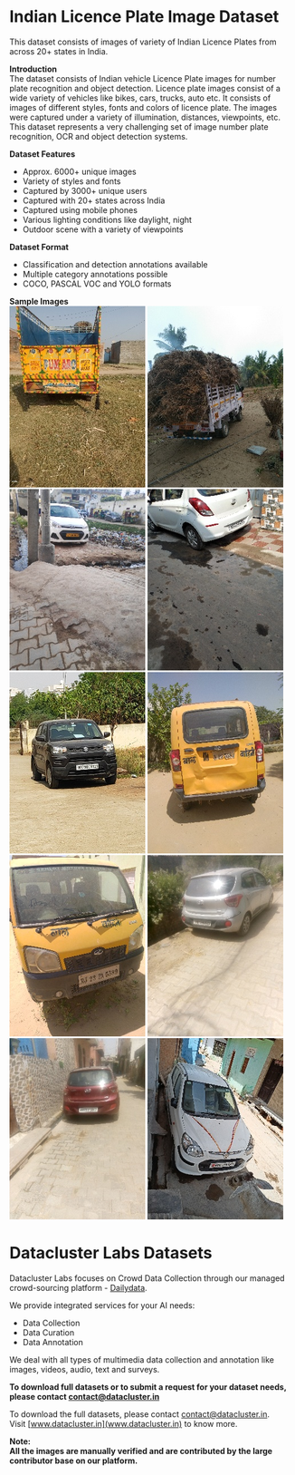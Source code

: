 # Indian Licence Plate Image Dataset   

This dataset consists of images of variety of Indian Licence Plates from across 20+ states in India.

**Introduction**    
The dataset consists of Indian vehicle Licence Plate images for number plate recognition and object detection. Licence plate images consist of a wide variety of vehicles like bikes, cars, trucks, auto etc. It consists of images of different styles, fonts and colors of licence plate. The images were captured under a variety of illumination, distances, viewpoints, etc. This dataset represents a very challenging set of image number plate recognition, OCR and object detection systems.  


**Dataset Features**  
* Approx. 6000+ unique images  
* Variety of styles and fonts
* Captured by 3000+ unique users
* Captured with 20+ states across India
* Captured using mobile phones    
* Various lighting conditions like daylight, night 
* Outdoor scene with a variety of viewpoints  

**Dataset Format**  
* Classification and detection annotations available  
* Multiple category annotations possible 
* COCO, PASCAL VOC and YOLO formats  
 

**Sample Images**  
![alt-text-2](sample_datasets/indian_licence_plate(1).jpg "title-2") ![alt-text-2](sample_datasets/indian_licence_plate(2).jpg "title-2") ![alt-text-2](sample_datasets/indian_licence_plate(3).jpg "title-2") ![alt-text-2](sample_datasets/indian_licence_plate(4).jpg "title-2") ![alt-text-2](sample_datasets/indian_licence_plate(5).jpg "title-2") ![alt-text-2](sample_datasets/indian_licence_plate(6).jpg "title-2") ![alt-text-2](sample_datasets/indian_licence_plate(7).jpg "title-2") ![alt-text-2](sample_datasets/indian_licence_plate(8).jpg "title-2") ![alt-text-2](sample_datasets/indian_licence_plate(9).jpg "title-2") ![alt-text-2](sample_datasets/indian_licence_plate(10).jpg "title-2")  



# Datacluster Labs Datasets

Datacluster Labs focuses on Crowd Data Collection through our managed crowd-sourcing platform - [Dailydata](https://play.google.com/store/apps/details?id=com.daily.data). 

We provide integrated services for your AI needs:  
* Data Collection  
* Data Curation  
* Data Annotation 

We deal with all types of multimedia data collection and annotation like images, videos, audio, text and surveys.

**To download full datasets or to submit a request for your dataset needs, please contact **contact@datacluster.in****  

To download the full datasets, please contact [contact@datacluster.in](contact@datacluster.in).  
Visit [www.datacluster.in](www.datacluster.in) to know more.
    

**Note:**  
**All the images are manually verified and are contributed by the large contributor base on our platform.** 
